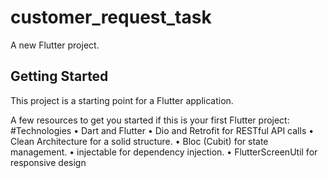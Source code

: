 # customer_request_task

A new Flutter project.

## Getting Started

This project is a starting point for a Flutter application.

A few resources to get you started if this is your first Flutter project:
#Technologies
 • Dart and Flutter 
 • Dio and Retrofit for RESTful API calls
 • Clean Architecture for a solid structure.
 • Bloc (Cubit) for state management.
 • injectable for dependency injection.
 • FlutterScreenUtil for responsive design
